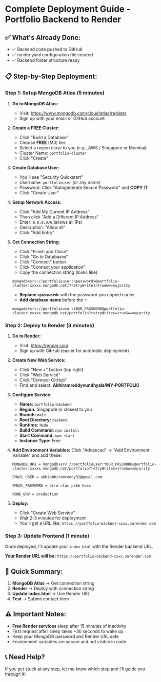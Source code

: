 # Complete Deployment Guide - Portfolio Backend to Render

## ✅ What's Already Done:
- ✅ Backend code pushed to GitHub
- ✅ render.yaml configuration file created
- ✅ Backend folder structure ready

## 📋 Step-by-Step Deployment:

### Step 1: Setup MongoDB Atlas (5 minutes)

1. **Go to MongoDB Atlas:**
   - Visit: https://www.mongodb.com/cloud/atlas/register
   - Sign up with your email or GitHub account

2. **Create a FREE Cluster:**
   - Click "Build a Database"
   - Choose **FREE** (M0) tier
   - Select a region close to you (e.g., AWS / Singapore or Mumbai)
   - Cluster Name: `portfolio-cluster`
   - Click "Create"

3. **Create Database User:**
   - You'll see "Security Quickstart"
   - Username: `portfoliouser` (or any name)
   - Password: Click "Autogenerate Secure Password" and **COPY IT**
   - Click "Create User"

4. **Setup Network Access:**
   - Click "Add My Current IP Address"
   - Then click "Add a Different IP Address"
   - Enter: `0.0.0.0/0` (allows all IPs)
   - Description: "Allow all"
   - Click "Add Entry"

5. **Get Connection String:**
   - Click "Finish and Close"
   - Click "Go to Databases"
   - Click "Connect" button
   - Click "Connect your application"
   - Copy the connection string (looks like):
   ```
   mongodb+srv://portfoliouser:<password>@portfolio-cluster.xxxxx.mongodb.net/?retryWrites=true&w=majority
   ```
   - **Replace `<password>`** with the password you copied earlier
   - **Add database name** before the `?`:
   ```
   mongodb+srv://portfoliouser:YOUR_PASSWORD@portfolio-cluster.xxxxx.mongodb.net/portfolio?retryWrites=true&w=majority
   ```

### Step 2: Deploy to Render (3 minutes)

1. **Go to Render:**
   - Visit: https://render.com
   - Sign up with GitHub (easier for automatic deployment)

2. **Create New Web Service:**
   - Click "New +" button (top right)
   - Click "Web Service"
   - Click "Connect GitHub"
   - Find and select: **Abhiramreddyvundhyala/MY-PORTFOLIO**

3. **Configure Service:**
   - **Name:** `portfolio-backend`
   - **Region:** Singapore or closest to you
   - **Branch:** `main`
   - **Root Directory:** `backend`
   - **Runtime:** `Node`
   - **Build Command:** `npm install`
   - **Start Command:** `npm start`
   - **Instance Type:** Free

4. **Add Environment Variables:**
   Click "Advanced" → "Add Environment Variable" and add these:
   
   ```
   MONGODB_URI = mongodb+srv://portfoliouser:YOUR_PASSWORD@portfolio-cluster.xxxxx.mongodb.net/portfolio?retryWrites=true&w=majority
   
   EMAIL_USER = abhiabhiramreddy32@gmail.com
   
   EMAIL_PASSWORD = btrm clpc prkb hdxx
   
   NODE_ENV = production
   ```

5. **Deploy:**
   - Click "Create Web Service"
   - Wait 2-3 minutes for deployment
   - You'll get a URL like: `https://portfolio-backend-xxxx.onrender.com`

### Step 3: Update Frontend (1 minute)

Once deployed, I'll update your `index.html` with the Render backend URL.

**Your Render URL will be:** `https://portfolio-backend-xxxx.onrender.com`

## 🎯 Quick Summary:
1. **MongoDB Atlas** → Get connection string
2. **Render** → Deploy with connection string
3. **Update index.html** → Use Render URL
4. **Test** → Submit contact form

## ⚠️ Important Notes:
- **Free Render services** sleep after 15 minutes of inactivity
- First request after sleep takes ~30 seconds to wake up
- Keep your MongoDB password and Render URL safe
- Environment variables are secure and not visible in code

## 📞 Need Help?
If you get stuck at any step, let me know which step and I'll guide you through it!

